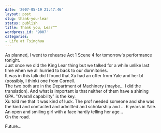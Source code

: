 ```yaml
---
date: '2007-05-19 21:47:46'
layout: post
slug: thank-you-lear
status: publish
title: Thank you, Lear^^
wordpress_id: '9807'
categories:
- Life at Tsinghua
---
```


As planned, I went to rehearse Act 1 Scene 4 for tomorrow's performance tonight.  
Just once we did the King Lear thing but we talked for a while unlike last time when we all hurried to back to our dormitories.  
It was in this talk did I found that Xu had an offer from Yale and her bf (possibly, I think) one from Cornell.  
The two both are in the Department of Machinery (maybe... I did the translation). And what is important is that neither of them have a shining GPA. "Overall capability" is the key.  
Xu told me that it was kind of luck. The prof needed someone and she was the kind and contacted and admitted and scholarship and ... 6 years in Yale.  
An open and smiling girl with a face hardly telling her age...  
On the road.  
  
Future...  

